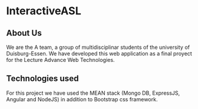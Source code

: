 # InteractiveASL

## About Us
 We are the A team, a group of multidisciplinar students of the university of Duisburg-Essen. We have developed this web application as a final proyect for the Lecture Advance Web Technologies.

## Technologies used
For this project we have used the MEAN stack (Mongo DB, ExpressJS, Angular and NodeJS) in addition to Bootstrap css framework.
